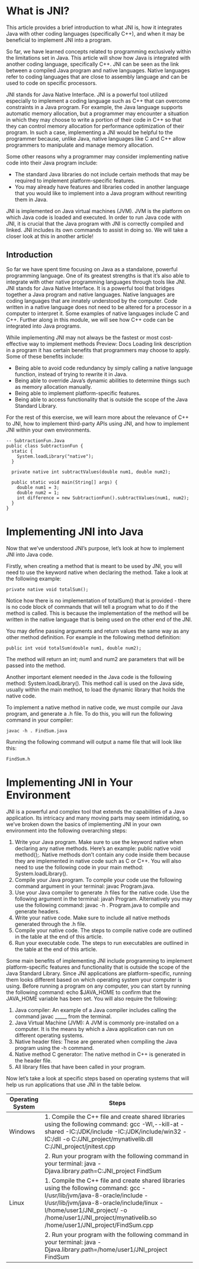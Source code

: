 # What is JNI?
This article provides a brief introduction to what JNI is, how it integrates Java with other coding languages (specifically C++), and when it may be beneficial to implement JNI into a program.

So far, we have learned concepts related to programming exclusively within the limitations set in Java. This article will show how Java is integrated with another coding language, specifically C++. JNI can be seen as the link between a compiled Java program and native languages. Native languages refer to coding languages that are close to assembly language and can be used to code on specific processors.

JNI stands for Java Native Interface. JNI is a powerful tool utilized especially to implement a coding language such as C++ that can overcome constraints in a Java program. For example, the Java language supports automatic memory allocation, but a programmer may encounter a situation in which they may choose to write a portion of their code in C++ so that they can control memory allocation for performance optimization of their program. In such a case, implementing a JNI would be helpful to the programmer because, unlike Java, native languages like C and C++ allow programmers to manipulate and manage memory allocation.

Some other reasons why a programmer may consider implementing native code into their Java program include:
* The standard Java libraries do not include certain methods that may be required to implement platform-specific features.
* You may already have features and libraries coded in another language that you would like to implement into a Java program without rewriting them in Java.

JNI is implemented on Java virtual machines (JVM). JVM is the platform on which Java code is loaded and executed. In order to run Java code with JNI, it is crucial that the Java program with JNI is correctly compiled and linked. JNI includes its own commands to assist in doing so. We will take a closer look at this in another article!

## Introduction
So far we have spent time focusing on Java as a standalone, powerful programming language. One of its greatest strengths is that it’s also able to integrate with other native programming languages through tools like JNI. JNI stands for Java Native Interface. It is a powerful tool that bridges together a Java program and native languages. Native languages are coding languages that are innately understood by the computer. Code written in a native language does not need to be altered for a processor in a computer to interpret it. Some examples of native languages include C and C++. Further along in this module, we will see how C++ code can be integrated into Java programs.

While implementing JNI may not always be the fastest or most cost-effective way to implement 
methods
Preview: Docs Loading link description
 in a program it has certain benefits that programmers may choose to apply. Some of these benefits include:

* Being able to avoid code redundancy by simply calling a native language function, instead of trying to rewrite it in Java.
* Being able to override Java’s dynamic abilities to determine things such as memory allocation manually.
* Being able to implement platform-specific features.
* Being able to access functionality that is outside the scope of the Java Standard Library.

For the rest of this exercise, we will learn more about the relevance of C++ to JNI, how to implement third-party APIs using JNI, and how to implement JNI within your own environments.
```
-- SubtractionFun.Java
public class SubtractionFun {
  static {
    System.loadLibrary("native");
  }

  private native int subtractValues(double num1, double num2);

  public static void main(String[] args) {
    double num1 = 3;
    double num2 = 1;
    int difference = new SubtractionFun().subtractValues(num1, num2);
  }
}
```

# Implementing JNI into Java
Now that we’ve understood JNI’s purpose, let’s look at how to implement JNI into Java code.

Firstly, when creating a method that is meant to be used by JNI, you will need to use the keyword native when declaring the method. Take a look at the following example:
```
private native void totalSum();
```
Notice how there is no implementation of totalSum() that is provided - there is no code block of commands that will tell a program what to do if the method is called. This is because the implementation of the method will be written in the native language that is being used on the other end of the JNI.

You may define passing arguments and return values the same way as any other method definition. For example in the following method definition:
```
public int void totalSum(double num1, double num2);
```
The method will return an int; num1 and num2 are parameters that will be passed into the method.

Another important element needed in the Java code is the following method: System.loadLibrary(). This method call is used on the Java side, usually within the main method, to load the dynamic library that holds the native code.

To implement a native method in native code, we must compile our Java program, and generate a .h file. To do this, you will run the following command in your compiler:
```
javac -h . FindSum.java
```
Running the following command will output a name file that will look like this:
 ```
FindSum.h
```

# Implementing JNI in Your Environment
JNI is a powerful and complex tool that extends the capabilities of a Java application. Its intricacy and many moving parts may seem intimidating, so we’ve broken down the basics of implementing JNI in your own environment into the following overarching steps:

1. Write your Java program. Make sure to use the keyword native when declaring any native methods. Here’s an example: public native void method();. Native methods don’t contain any code inside them because they are implemented in native code such as C or C++. You will also need to use the following code in your main method: System.loadLibrary().
2. Compile your Java program. To compile your code use the following command argument in your terminal: javac Program.java.
3. Use your Java compiler to generate .h files for the native code. Use the following argument in the terminal: javah Program. Alternatively you may use the following command: javac -h . Program.java to compile and generate headers.
4. Write your native code. Make sure to include all native methods generated through the .h file.
5. Compile your native code. The steps to compile native code are outlined in the table at the end of this article.
6. Run your executable code. The steps to run executables are outlined in the table at the end of this article.

Some main benefits of implementing JNI include programming to implement platform-specific features and functionality that is outside the scope of the Java Standard Library. Since JNI applications are platform-specific, running them looks different based on which operating system your computer is using. Before running a program on any computer, you can start by running the following command: echo $JAVA_HOME to confirm that the JAVA_HOME variable has been set. You will also require the following:

1. Java compiler: An example of a Java compiler includes calling the command javac _____ from the terminal.
2. Java Virtual Machine (JVM): A JVM is commonly pre-installed on a computer. It is the means by which a Java application can run on different operating systems.
3. Native header files: These are generated when compiling the Java program using the -h command.
4. Native method C generator: The native method in C++ is generated in the header file.
5. All library files that have been called in your program.

Now let’s take a look at specific steps based on operating systems that will help us run applications that use JNI in the table below.

| Operating System |	Steps |
| ---------------- | ----- |
| Windows	| 1. Compile the C++ file and create shared libraries using the following command: gcc -Wl,--kill-at -shared -IC:/JDK/include -IC:/JDK/include/win32 -IC:/dll -o C:/JNI_project/mynativelib.dll C:/JNI_project/jnitest.cpp |
| | 2. Run your program with the following command in your terminal: java -Djava.library.path=C:JNI_project FindSum |
| Linux	| 1. Compile the C++ file and create shared libraries using the following command: gcc -I/usr/lib/jvm/java-8-oracle/include -I/usr/lib/jvm/java-8-oracle/include/linux -I/home/user1/JNI_project/ -o /home/user1/JNI_project/mynativelib.so /home/user1/JNI_project/FindSum.cpp |
| | 2. Run your program with the following command in your terminal: java -Djava.library.path=/home/user1/JNI_project FindSum |
